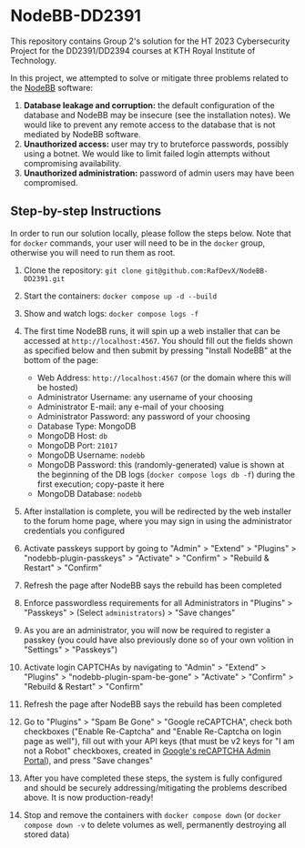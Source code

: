 # NodeBB-DD2391

This repository contains Group 2's solution for the HT 2023 Cybersecurity Project for the DD2391/DD2394 courses at KTH Royal Institute of Technology.

In this project, we attempted to solve or mitigate three problems related to the [NodeBB](https://github.com/NodeBB/NodeBB) software:

1. **Database leakage and corruption:** the default configuration of the database and NodeBB may be insecure (see the installation notes). We would like to prevent any remote access to the database that is not mediated by NodeBB software.
2. **Unauthorized access:** user may try to bruteforce passwords, possibly using a botnet. We would like to limit failed login attempts without compromising availability.
3. **Unauthorized administration:** password of admin users may have been compromised.

## Step-by-step Instructions

In order to run our solution locally, please follow the steps below. Note that for `docker` commands, your user will need to be in the `docker` group, otherwise you will need to run them as root.

1. Clone the repository: `git clone git@github.com:RafDevX/NodeBB-DD2391.git`
2. Start the containers: `docker compose up -d --build`
3. Show and watch logs: `docker compose logs -f`
4. The first time NodeBB runs, it will spin up a web installer that can be accessed at `http://localhost:4567`. You should fill out the fields shown as specified below and then submit by pressing "Install NodeBB" at the bottom of the page:

    - Web Address: `http://localhost:4567` (or the domain where this will be hosted)
    - Administrator Username: any username of your choosing
    - Administrator E-mail: any e-mail of your choosing
    - Administrator Password: any password of your choosing
    - Database Type: MongoDB
    - MongoDB Host: `db`
    - MongoDB Port: `21017`
    - MongoDB Username: `nodebb`
    - MongoDB Password: this (randomly-generated) value is shown at the beginning of the DB logs (`docker compose logs db -f`) during the first execution; copy-paste it here
    - MongoDB Database: `nodebb`

5. After installation is complete, you will be redirected by the web installer to the forum home page, where you may sign in using the administrator credentials you configured
6. Activate passkeys support by going to "Admin" > "Extend" > "Plugins" > "nodebb-plugin-passkeys" > "Activate" > "Confirm" > "Rebuild & Restart" > "Confirm"
7. Refresh the page after NodeBB says the rebuild has been completed
8. Enforce passwordless requirements for all Administrators in "Plugins" > "Passkeys" > (Select `administrators`) > "Save changes"
9. As you are an administrator, you will now be required to register a passkey (you could have also previously done so of your own volition in "Settings" > "Passkeys")
10. Activate login CAPTCHAs by navigating to "Admin" > "Extend" > "Plugins" > "nodebb-plugin-spam-be-gone" > "Activate" > "Confirm" > "Rebuild & Restart" > "Confirm"
11. Refresh the page after NodeBB says the rebuild has been completed
12. Go to "Plugins" > "Spam Be Gone" > "Google reCAPTCHA", check both checkboxes ("Enable Re-Captcha" and "Enable Re-Captcha on login page as well"), fill out with your API keys (that must be v2 keys for "I am not a Robot" checkboxes, created in [Google's reCAPTCHA Admin Portal](https://www.google.com/recaptcha/admin)), and press "Save changes"
13. After you have completed these steps, the system is fully configured and should be securely addressing/mitigating the problems described above. It is now production-ready!
14. Stop and remove the containers with `docker compose down` (or `docker compose down -v` to delete volumes as well, permanently destroying all stored data)
